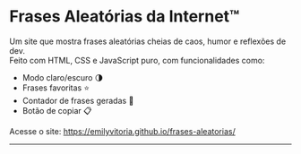 # Frases Aleatórias da Internet™

Um site que mostra frases aleatórias cheias de caos, humor e reflexões de dev.  
Feito com HTML, CSS e JavaScript puro, com funcionalidades como:

- Modo claro/escuro 🌗
- Frases favoritas ⭐
- Contador de frases geradas 🔢
- Botão de copiar 📋

Acesse o site: https://emilyvitoria.github.io/frases-aleatorias/

---
